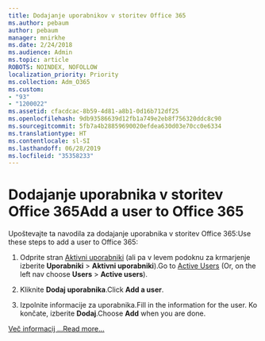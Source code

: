 ```yaml
---
title: Dodajanje uporabnikov v storitev Office 365
ms.author: pebaum
author: pebaum
manager: mnirkhe
ms.date: 2/24/2018
ms.audience: Admin
ms.topic: article
ROBOTS: NOINDEX, NOFOLLOW
localization_priority: Priority
ms.collection: Adm_O365
ms.custom:
- "93"
- "1200022"
ms.assetid: cfacdcac-8b59-4d81-a8b1-0d16b712df25
ms.openlocfilehash: 9db93586639d12fb1a749e2eb8f756320ddc8c90
ms.sourcegitcommit: 5fb7a4b28859690020efdea630d03e70cc0e6334
ms.translationtype: HT
ms.contentlocale: sl-SI
ms.lasthandoff: 06/28/2019
ms.locfileid: "35358233"
---
```

# <a name="add-a-user-to-office-365"></a><span data-ttu-id="e8764-102">Dodajanje uporabnika v storitev Office 365</span><span class="sxs-lookup"><span data-stu-id="e8764-102">Add a user to Office 365</span></span>

<span data-ttu-id="e8764-103">Upoštevajte ta navodila za dodajanje uporabnika v storitev Office 365:</span><span class="sxs-lookup"><span data-stu-id="e8764-103">Use these steps to add a user to Office 365:</span></span>
  
1. <span data-ttu-id="e8764-104">Odprite stran [Aktivni uporabniki](https://admin.microsoft.com/Adminportal/Home?source=applauncher#/users) (ali pa v levem podoknu za krmarjenje izberite **Uporabniki** \> **Aktivni uporabniki**).</span><span class="sxs-lookup"><span data-stu-id="e8764-104">Go to [Active Users](https://admin.microsoft.com/Adminportal/Home?source=applauncher#/users) (Or, on the left nav choose **Users** \> **Active users**).</span></span>

2. <span data-ttu-id="e8764-105">Kliknite **Dodaj uporabnika**.</span><span class="sxs-lookup"><span data-stu-id="e8764-105">Click **Add a user**.</span></span>

3. <span data-ttu-id="e8764-106">Izpolnite informacije za uporabnika.</span><span class="sxs-lookup"><span data-stu-id="e8764-106">Fill in the information for the user.</span></span> <span data-ttu-id="e8764-107">Ko končate, izberite **Dodaj**.</span><span class="sxs-lookup"><span data-stu-id="e8764-107">Choose **Add** when you are done.</span></span>

[<span data-ttu-id="e8764-108">Več informacij ...</span><span class="sxs-lookup"><span data-stu-id="e8764-108">Read more...</span></span>](https://support.office.com/article/1970f7d6-03b5-442f-b385-5880b9c256ec)
  
